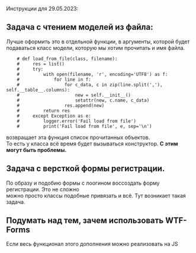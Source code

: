 Инструкции для 29.05.2023:

## Задача с чтением моделей из файла:
Лучше оформить это в отдельной функции, в аргументы, которой будет подаваться класс
модели, которую мы хотим прочитать и имя файла.

        # def load_from_file(class, filename):
        #     res = list()
        #     try:
        #         with open(filename, 'r', encoding='UTF8') as f:
        #             for line in f:
        #                 for c_data, c in zip(line.split(','), self.__table__.columns):
        #                     new = self.__init__()
        #                     setattr(new, c.name, c_data) 
        #                 res.append(new)
        #         return res
        #     except Exception as e:
        #         logger.error('Fail load from file')
        #         print('Fail load from file', e, sep='\n')  
возвращает эта функция список прочитанных объектов.   
То есть у класса всё время будет вызываться конструктор. **С этим могут быть проблемы.**

## Задача с версткой формы регистрации.  
По образу и подобию формы с лоогином воссоздать форму регистрации. Это не сложно  
можно просто классы подобные привязать и всё. Тут возникает такая задача.  

## Подумать над тем, зачем использовать WTF-Forms  
Если весь функционал этого дополнения можно реализовать на JS